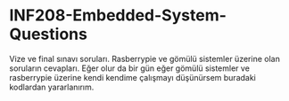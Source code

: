 # INF208-Embedded-System-Questions
Vize ve final sınavı soruları. Rasberrypie ve gömülü sistemler üzerine olan soruların cevapları. Eğer olur da bir gün eğer gömülü sistemler ve rasberrypie üzerine kendi kendime çalışmayı düşünürsem buradaki kodlardan yararlanırım.
